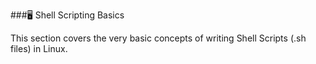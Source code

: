 ###🖥️ Shell Scripting Basics

This section covers the very basic concepts of writing Shell Scripts (.sh files) in Linux.
